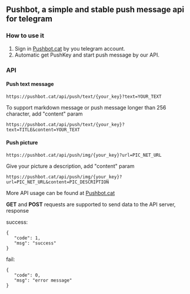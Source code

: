 ## Pushbot, a simple and stable push message api for telegram
### How to use it
1. Sign in [Pushbot.cat](https://pushbot.cat/) by you telegram account.
2. Automatic get PushKey and start push message by our API.

### API
#### Push text message
```
https://pushbot.cat/api/push/text/{your_key}?text=YOUR_TEXT
```
To support markdown message or push message longer than 256 character, add "content" param
```
https://pushbot.cat/api/push/text/{your_key}?text=TITLE&content=YOUR_TEXT
```

#### Push picture
```
https://pushbot.cat/api/push/img/{your_key}?url=PIC_NET_URL
```
Give your picture a description, add "content" param
```
https://pushbot.cat/api/push/img/{your_key}?url=PIC_NET_URL&content=PIC_DESCRIPTION
```
More API usage can be found at [Pushbot.cat](https://pushbot.cat/documentation)

**GET** and **POST** requests are supported to send data to the API server, response

success:
```
{
   "code": 1,
   "msg": "success"
}
```
fail:
```
{
   "code": 0,
   "msg": "error message"
}
```
